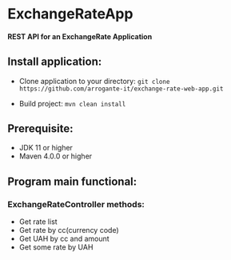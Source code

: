 # ExchangeRateApp

#### REST API for an ExchangeRate Application

## Install application:
- Clone application to your directory:
`git clone https://github.com/arrogante-it/exchange-rate-web-app.git`

- Build project: `mvn clean install`

## Prerequisite:
- JDK 11 or higher
- Maven 4.0.0 or higher

## Program main functional:

### ExchangeRateController methods:
- Get rate list
- Get rate by cc(currency code)
- Get UAH by cc and amount 
- Get some rate by UAH
